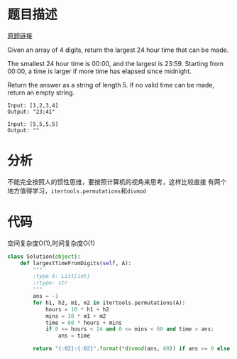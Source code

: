 
# 题目描述
[原题链接](https://leetcode.com/problems/largest-time-for-given-digits/)

Given an array of 4 digits, return the largest 24 hour time that can be made.

The smallest 24 hour time is 00:00, and the largest is 23:59.  Starting from 00:00, a time is larger if more time has elapsed since midnight.

Return the answer as a string of length 5.  If no valid time can be made, return an empty string.



```
Input: [1,2,3,4]
Output: "23:41"

Input: [5,5,5,5]
Output: ""
```

<!--more-->

# 分析
不能完全按照人的惯性思维，要按照计算机的视角来思考，这样比较直接
有两个地方值得学习，`itertools.permutations`和`divmod`

# 代码
空间复杂度O(1),时间复杂度O(1)
```Python
class Solution(object):
    def largestTimeFromDigits(self, A):
        """
        :type A: List[int]
        :rtype: str
        """
        ans = -1
        for h1, h2, m1, m2 in itertools.permutations(A):
            hours = 10 * h1 + h2
            mins = 10 * m1 + m2
            time = 60 * hours + mins
            if 0 <= hours < 24 and 0 <= mins < 60 and time > ans:
                ans = time

        return "{:02}:{:02}".format(*divmod(ans, 60)) if ans >= 0 else ""      
```
            